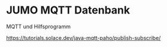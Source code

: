 # JUMO MQTT Datenbank
MQTT und Hilfsprogramm

https://tutorials.solace.dev/java-mqtt-paho/publish-subscribe/ 

